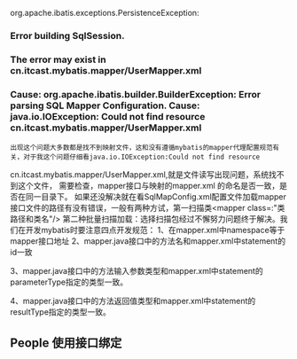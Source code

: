 org.apache.ibatis.exceptions.PersistenceException: 
### Error building SqlSession.
### The error may exist in cn.itcast.mybatis.mapper/UserMapper.xml
### Cause: org.apache.ibatis.builder.BuilderException: Error parsing SQL Mapper Configuration. Cause: java.io.IOException: Could not find resource cn.itcast.mybatis.mapper/UserMapper.xml
	出现这个问题大多数都是找不到映射文件，这和没有遵循mybatis的mapper代理配置规范有关，对于我这个问题仔细看java.io.IOException:Could not find resource 
cn.itcast.mybatis.mapper/UserMapper.xml,就是文件读写出现问题，系统找不到这个文件，
需要检查，mapper接口与映射的mapper.xml 的命名是否一致，是否在同一目录下。
如果还没解决就在看SqlMapConfig.xml配置文件加载mapper接口文件的路径有没有错误，一般有两种方试，第一扫描类<mapper class=:"类路径和类名"/>
第二种批量扫描加载：选择扫描包<package name="包名"/>经过不懈努力问题终于解决。我们在开发mybatis时要注意四点开发规范：
1、在mapper.xml中namespace等于mapper接口地址
2、mapper.java接口中的方法名和mapper.xml中statement的id一致
 
3、mapper.java接口中的方法输入参数类型和mapper.xml中statement的parameterType指定的类型一致。
 
4、mapper.java接口中的方法返回值类型和mapper.xml中statement的resultType指定的类型一致。



## People 使用接口绑定
 